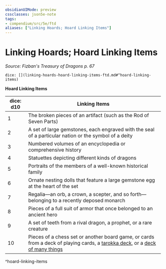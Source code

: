 ```yaml
---
obsidianUIMode: preview
cssclasses: json5e-note
tags:
- compendium/src/5e/ftd
aliases: ["Linking Hoards; Hoard Linking Items"]
---
```

# Linking Hoards; Hoard Linking Items
*Source: Fizban's Treasury of Dragons p. 67* 

`dice: [](linking-hoards-hoard-linking-items-ftd.md#^hoard-linking-items)`

**Hoard Linking Items**

| dice: d10 | Linking Items |
|-----------|---------------|
| 1 | The broken pieces of an artifact (such as the Rod of Seven Parts) |
| 2 | A set of large gemstones, each engraved with the seal of a particular nation or the symbol of a deity |
| 3 | Numbered volumes of an encyclopedia or comprehensive history |
| 4 | Statuettes depicting different kinds of dragons |
| 5 | Portraits of the members of a well-known historical family |
| 6 | Ornate nesting dolls that feature a large gemstone egg at the heart of the set |
| 7 | Regalia—an orb, a crown, a scepter, and so forth—belonging to a recently deposed monarch |
| 8 | Pieces of a full suit of armor that once belonged to an ancient hero |
| 9 | A set of teeth from a rival dragon, a prophet, or a rare creature |
| 10 | Pieces of a chess set or another board game, or cards from a deck of playing cards, a [tarokka deck](/2-Mechanics/CLI/decks/tarokka-deck-cos.md), or a [deck of many things](/2-Mechanics/CLI/items/deck-of-many-things.md) |
^hoard-linking-items